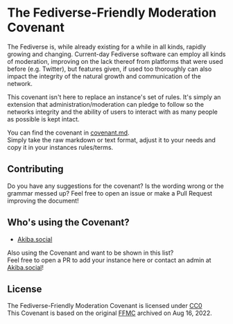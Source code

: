 # The Fediverse-Friendly Moderation Covenant

The Fediverse is, while already existing for a while in all kinds, rapidly growing and changing. Current-day Fediverse software can employ all kinds of moderation, improving on the lack thereof from platforms that were used before (e.g. Twitter), but features given, if used too thoroughly can also impact the integrity of the natural growth and communication of the network.

This covenant isn't here to replace an instance's set of rules. It's simply an extension that administration/moderation can pledge to follow so the networks integrity and the ability of users to interact with as many people as possible is kept intact.

You can find the covenant in [covenant.md](covenant.md).  
Simply take the raw markdown or text format, adjust it to your needs and copy it in your instances rules/terms.

## Contributing

Do you have any suggestions for the covenant? Is the wording wrong or the grammar messed up? Feel free to open an issue or make a Pull Request improving the document!

## Who's using the Covenant?

* [Akiba.social](https://akiba.social)

Also using the Covenant and want to be shown in this list?  
Feel free to open a PR to add your instance here or contact an admin at [Akiba.social](https://akiba.social/about)!

## License

The Fediverse-Friendly Moderation Covenant is licensed under [CC0](LICENSE)  
This Covenant is based on the original [FFMC](https://github.com/pixeldesu/fediverse-friendly-moderation-covenant) archived on Aug 16, 2022.
